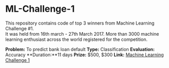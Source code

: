 # ML-Challenge-1

This repository contains code of top 3 winners from Machine Learning Challenge #1. <br />
It was held from 16th march - 27th March 2017. More than 3000 machine learning enthusiast across the world registered for the competition.

**Problem:** To predict bank loan default
**Type:** Classification
**Evaluation:** Accuracy
**Duration:**11 days
**Prize:** $500, $300
**Link:** [Machine Learning Challenge 1](https://www.hackerearth.com/challenge/competitive/machine-learning-challenge-one/)
